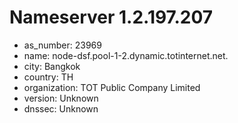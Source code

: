 # Nameserver 1.2.197.207

* as_number: 23969
* name: node-dsf.pool-1-2.dynamic.totinternet.net.
* city: Bangkok
* country: TH
* organization: TOT Public Company Limited
* version: Unknown
* dnssec: Unknown

